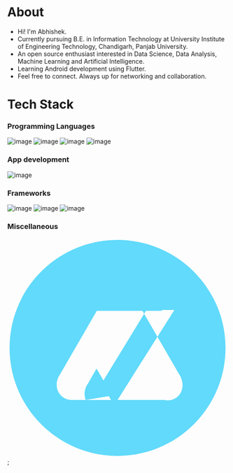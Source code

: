 # About
- Hi! I'm Abhishek.
- Currently pursuing B.E. in Information Technology at University Institute of Engineering Technology, Chandigarh, Panjab University.
- An open source enthusiast interested in Data Science, Data Analysis, Machine Learning and Artificial Intelligence.
- Learning Android development using Flutter.
- Feel free to connect. Always up for networking and collaboration.

# Tech Stack
### Programming Languages
![image](https://github.com/its-me-abhishek/its-me-abhishek/assets/114338679/421e0e9e-9d45-46ed-b093-37abe5c39d6b)
![image](https://github.com/its-me-abhishek/its-me-abhishek/assets/114338679/136fb7c2-4315-41f9-a2ea-91afca4435e5)
![image](https://github.com/its-me-abhishek/its-me-abhishek/assets/114338679/30b7e52f-cbc7-435a-94b3-7f38f999a61e)
![image](https://github.com/its-me-abhishek/its-me-abhishek/assets/114338679/9793dcd2-a0c1-460c-bccd-68db788a9222)

### App development
![image](https://github.com/its-me-abhishek/its-me-abhishek/assets/114338679/68a7b045-cd47-4a00-ab1c-21d97728f2fd)

### Frameworks
![image](https://github.com/its-me-abhishek/its-me-abhishek/assets/114338679/d08b3de7-357d-4810-9f38-19c6e3556f70)
![image](https://github.com/its-me-abhishek/its-me-abhishek/assets/114338679/8427ce74-d758-404b-b601-0155f41250d7)
![image](https://github.com/its-me-abhishek/its-me-abhishek/assets/114338679/d0d57bad-039e-47cf-bbb5-aef52ca77c53)

### Miscellaneous
<svg xmlns="http://www.w3.org/2000/svg" viewBox="0 0 128 128" fill="#61DAFB">
  <g id="SVGRepo_bgCarrier" stroke-width="0"></g>
  <g
    id="SVGRepo_tracerCarrier"
    stroke-linecap="round"
    stroke-linejoin="round"
  ></g>
  <g id="SVGRepo_iconCarrier">
    <path d="M64 1.3c-34.6 0-62.7 28.1-62.7 62.7 0 34.6 28.1 62.7 62.7 62.7s62.7-28.1 62.7-62.7C126.7 29.4 98.6 1.3 64 1.3zm27.3 92.9h-54c-3.6 0-6.7-2.2-8-5.4-1.2-3.2-.7-6.7 1.4-9.6l24.7-42.7c2.1-3.6 5.7-5.8 9.8-5.8s7.7 2.2 9.8 5.8l24.7 42.7c2.1 3.2 2.6 6.7 1.4 9.9-1.2 3.2-4.3 5.4-8 5.4zM38.2 42.5h51.7c-.7-1.2-1.5-2.3-2.4-3.3-5.8-7.4-14.3-12-24.1-12-9.9 0-18.3 4.6-24.1 12-0.9 1-1.7 2.1-2.4 3.3zm7.3 51.7c-1.2-3.2-.7-6.7 1.4-9.6l4.9-8.6 9.1 15.7-15.4 2.5zm30.9 0h-16.2l-5.5-9.5 26.1-42.7h16.2L64 94.2z"></path>
  </g>
</svg>;

<!---
its-me-abhishek/its-me-abhishek is a ✨ special ✨ repository because its `README.md` (this file) appears on your GitHub profile.
You can click the Preview link to take a look at your changes.
--->
